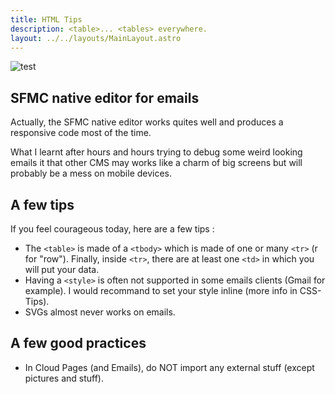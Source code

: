 ```yaml
---
title: HTML Tips
description: <table>... <tables> everywhere.
layout: ../../layouts/MainLayout.astro
---
```


![test](https://i.imgflip.com/77s5go.jpg)

## SFMC native editor for emails

Actually, the SFMC native editor works quites well and produces a responsive code most of the time.

What I learnt after hours and hours trying to debug some weird looking emails it that other CMS may works like a charm of big screens but will probably be a mess on mobile devices.

## A few tips

If you feel courageous today, here are a few tips :
- The `<table>` is made of a `<tbody>` which is made of one or many `<tr>` (r for "row"). Finally, inside `<tr>`, there are at least one `<td>` in which you will put your data.
- Having a `<style>` is often not supported in some emails clients (Gmail for example). I would recommand to set your style inline (more info in CSS-Tips).
- SVGs almost never works on emails.

## A few good practices
- In Cloud Pages (and Emails), do NOT import any external stuff (except pictures and stuff).